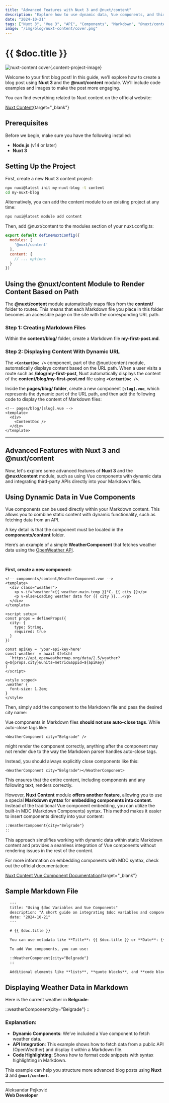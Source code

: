 ```yaml
---
title: "Advanced Features with Nuxt 3 and @nuxt/content"
description: "Explore how to use dynamic data, Vue components, and third-party APIs in Nuxt 3 using Markdown."
date: "2024-10-21"
tags: ["Nuxt 3", "Vue 3", "API", "Components", "Markdown", "@nuxt/content"]
image: "/img/blog/nuxt-content/cover.png"
---
```


# {{ $doc.title }}

![nuxt-content cover](/img/blog/nuxt-content/cover.png){.content-project-image}

Welcome to your first blog post! In this guide, we'll explore how to create a blog post using **Nuxt 3** and the **@nuxt/content** module. We'll include code examples and images to make the post more engaging.

You can find everything related to Nuxt content on the official website:

[Nuxt Content](https://content.nuxt.com/){target="_blank"}

## Prerequisites

Before we begin, make sure you have the following installed:

- **Node.js** (v14 or later)
- **Nuxt 3**

## Setting Up the Project

First, create a new Nuxt 3 content project:

```bash
npx nuxi@latest init my-nuxt-blog -t content
cd my-nuxt-blog
```

Alternatively, you can add the content module to an existing project at any time:
```bash
npx nuxi@latest module add content
```

Then, add @nuxt/content to the modules section of your nuxt.config.ts:

```js
export default defineNuxtConfig({
  modules: [
    '@nuxt/content'
  ],
  content: {
    // ... options
  }
})
```

## Using the @nuxt/content Module to Render Content Based on Path

The **@nuxt/content** module automatically maps files from the **content/** folder to routes. This means that each Markdown file you place in this folder becomes an accessible page on the site with the corresponding URL path.

### Step 1: Creating Markdown Files

Within the **content/blog/** folder, create a Markdown file **my-first-post.md**.

### Step 2: Displaying Content With Dynamic URL

The **`<ContentDoc />`** component, part of the @nuxt/content module, automatically displays content based on the URL path. When a user visits a route such as **/blog/my-first-post**, Nuxt automatically displays the content of the **content/blog/my-first-post.md** file using **`<ContentDoc />`**.

Inside the **pages/blog/ folder**, create a new component **`[slug].vue`**, which represents the dynamic part of the URL path, and then add the following code to display the content of Markdown files:

```vue
<!-- pages/blog/[slug].vue -->
<template>
  <div>
    <ContentDoc />
  </div>
</template>
```

---

## Advanced Features with Nuxt 3 and @nuxt/content

Now, let's explore some advanced features of **Nuxt 3** and the **@nuxt/content** module, such as using Vue components with dynamic data and integrating third-party APIs directly into your Markdown files.

## Using Dynamic Data in Vue Components

Vue components can be used directly within your Markdown content. This allows you to combine static content with dynamic functionality, such as fetching data from an API.

A key detail is that the component must be located in the **components/content** folder.

Here’s an example of a simple **WeatherComponent** that fetches weather data using the [OpenWeather API](https://openweathermap.org/).

<br/>

**First, create a new component:**

```vue
<!-- components/content/WeatherComponent.vue -->
<template>
  <div class="weather">
    <p v-if="weather">{{ weather.main.temp }}°C. {{ city }}</p>
    <p v-else>Loading weather data for {{ city }}...</p>
  </div>
</template>

<script setup>
const props = defineProps({
  city: {
    type: String,
    required: true
  }
})

const apiKey = 'your-api-key-here'
const weather  = await $fetch(
  `https://api.openweathermap.org/data/2.5/weather?q=${props.city}&units=metric&appid=${apiKey}`
)
</script>

<style scoped>
.weather {
  font-size: 1.2em;
}
</style>
```

Then, simply add the component to the Markdown file and pass the desired city name:

Vue components in Markdown files **should not use auto-close tags**. While auto-close tags like:

```vue
<WeatherComponent city="Belgrade" />
```

might render the component correctly, anything after the component may not render due to the way the Markdown parser handles auto-close tags.

Instead, you should always explicitly close components like this:

```vue
<WeatherComponent city="Belgrade"></WeatherComponent>
```

This ensures that the entire content, including components and any following text, renders correctly.

However, **Nuxt Content** module **offers another feature**, allowing you to use a special **Markdown syntax** for **embedding components into content**. Instead of the traditional Vue component embedding, you can utilize the built-in MDC (Markdown Components) syntax. This method makes it easier to insert components directly into your content:

```md
::WeatherComponent{city="Belgrade"}
::
```

This approach simplifies working with dynamic data within static Markdown content and provides a seamless integration of Vue components without rendering issues in the rest of the content.

For more information on embedding components with MDC syntax, check out the official documentation:

[Nuxt Content Vue Component Documentation](https://content.nuxt.com/usage/markdown#vue-components){target="_blank"}

## Sample Markdown File

```md
  ---
  title: "Using $doc Variables and Vue Components"
  description: "A short guide on integrating $doc variables and components in Markdown."
  date: "2024-10-21"
  ---

  # {{ $doc.title }}

  You can use metadata like **Title**: {{ $doc.title }} or **Date**: {{ $doc.date }} anywhere in your content.

  To add Vue components, you can use:

  ::WeatherComponent{city="Belgrade"}
  ::

  Additional elements like **lists**, **quote blocks**, and **code blocks** are fully supported.

```

## Displaying Weather Data in Markdown

Here is the current weather in **Belgrade**:

::weatherComponent{city="Belgrade"}
::

### Explanation:

- **Dynamic Components**: We’ve included a Vue component to fetch weather data.
- **API Integration**: This example shows how to fetch data from a public API (OpenWeather) and display it within a Markdown file.
- **Code Highlighting**: Shows how to format code snippets with syntax highlighting in Markdown.

This example can help you structure more advanced blog posts using **Nuxt 3** and **`@nuxt/content`**.

---

Aleksandar Pejković  
**Web Developer**  
